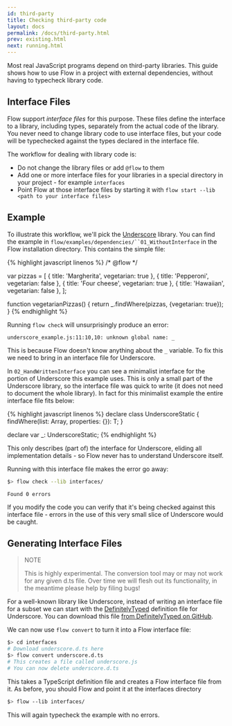 ```yaml
---
id: third-party
title: Checking third-party code
layout: docs
permalink: /docs/third-party.html
prev: existing.html
next: running.html
---
```


Most real JavaScript programs depend on third-party libraries. This guide shows how to use Flow in a project with external dependencies, without having to typecheck library code.

## Interface Files

Flow support *interface files* for this purpose. These files define the interface to a library, including types, separately from the actual code of the library. You never need to change library code to use interface files, but your code will be typechecked against the types declared in the interface file.

The workflow for dealing with library code is:

* Do not change the library files or add `@flow` to them
* Add one or more interface files for your libraries in a special directory in your project - for example `interfaces`
* Point Flow at those interface files by starting it with `flow start --lib  <path to your interface files>`

## Example

To illustrate this workflow, we'll pick the [Underscore](http://underscorejs.org/) library. You can find the example in `flow/examples/dependencies/``01_WithoutInterface` in the Flow installation directory. This contains the simple file:

{% highlight javascript linenos %}
/* @flow */

var pizzas = [
  { title: 'Margherita', vegetarian: true },
  { title: 'Pepperoni', vegetarian: false },
  { title: 'Four cheese', vegetarian: true },
  { title: 'Hawaiian', vegetarian: false },
];

function vegetarianPizzas() {
  return _.findWhere(pizzas, {vegetarian: true});
}
{% endhighlight %}

Running `flow check` will unsurprisingly produce an error:

```bbcode
underscore_example.js:11:10,10: unknown global name: _
```

This is because Flow doesn't know anything about the `_` variable. To fix this we need to bring in an interface file for Underscore.

In `02_HandWrittenInterface` you can see a minimalist interface for the portion of Underscore this example uses. This is only a small part of the Underscore library, so the interface file was quick to write (it does not need to document the whole library). In fact for this minimalist example the entire interface file fits below:

{% highlight javascript linenos %}
declare class UnderscoreStatic {
  findWhere<T>(list: Array<T>, properties: {}): T;
}

declare var _: UnderscoreStatic;
{% endhighlight %}

This only describes (part of) the interface for Underscore, eliding all implementation details - so Flow never has to understand Underscore itself.

Running with this interface file makes the error go away:

```bash
$> flow check --lib interfaces/
```

```
Found 0 errors
```

If you modify the code you can verify that it's being checked against this interface file - errors in the use of this very small slice of Underscore would be caught.

## Generating Interface Files

> NOTE
>
> This is highly experimental. The conversion tool may or may not work for any given d.ts file. Over time we will flesh out its functionality, in the meantime please help by filing bugs!

For a well-known library like Underscore, instead of writing an interface file for a subset we can start with the [DefinitelyTyped](http://definitelytyped.org/) definition file for Underscore. You can download this file [from DefinitelyTyped on GitHub](https://github.com/borisyankov/DefinitelyTyped/blob/master/underscore/underscore.d.ts).

We can now use `flow convert` to turn it into a Flow interface file:

```bash
$> cd interfaces
# Download underscore.d.ts here
$> flow convert underscore.d.ts
# This creates a file called underscore.js
# You can now delete underscore.d.ts
```

This takes a TypeScript definition file and creates a Flow interface file from it. As before, you should Flow and point it at the interfaces directory

```bash
$> flow --lib interfaces/
```

This will again typecheck the example with no errors.

